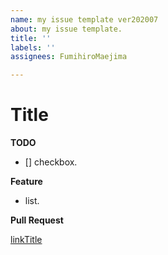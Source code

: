 ```yaml
---
name: my issue template ver202007
about: my issue template.
title: ''
labels: ''
assignees: FumihiroMaejima

---
```


# Title

**TODO**

- [] checkbox.

**Feature**

- list.

**Pull Request**

[linkTitle](https://github.com/FumihiroMaejima/)
